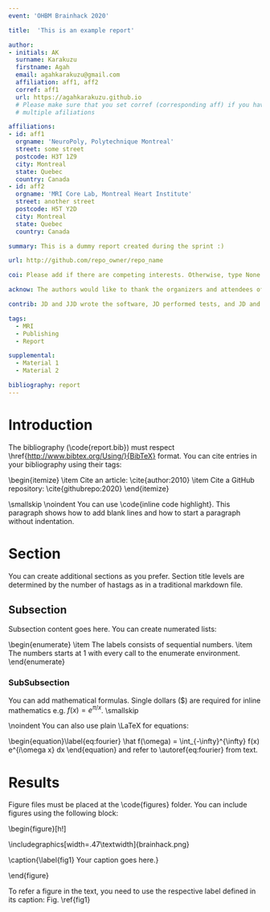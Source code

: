```yaml
---
event: 'OHBM Brainhack 2020'

title:  'This is an example report'

author:
- initials: AK
  surname: Karakuzu
  firstname: Agah
  email: agahkarakuzu@gmail.com
  affiliation: aff1, aff2
  corref: aff1
  url: https://agahkarakuzu.github.io
  # Please make sure that you set corref (corresponding aff) if you have
  # multiple afiliations

affiliations:
- id: aff1
  orgname: 'NeuroPoly, Polytechnique Montreal'
  street: some street 
  postcode: H3T 1Z9
  city: Montreal
  state: Quebec
  country: Canada
- id: aff2
  orgname: 'MRI Core Lab, Montreal Heart Institute'
  street: another street 
  postcode: H5T Y2D
  city: Montreal
  state: Quebec
  country: Canada

summary: This is a dummy report created during the sprint :) 

url: http://github.com/repo_owner/repo_name

coi: Please add if there are competing interests. Otherwise, type None.

acknow: The authors would like to thank the organizers and attendees of OHBM Brainhack 2020.

contrib: JD and JJD wrote the software, JD performed tests, and JD and JJD wrote the report.

tags:
  - MRI
  - Publishing
  - Report

supplemental:
  - Material 1
  - Material 2 

bibliography: report
---
```


# Introduction
The bibliography (\code{report.bib}) must respect \href{http://www.bibtex.org/Using/}{BibTeX} format. 
You can cite entries in your bibliography using their tags:

\begin{itemize}
  \item Cite an article: \cite{author:2010}
  \item Cite a GitHub repository: \cite{githubrepo:2020}
\end{itemize}

\smallskip
\noindent You can use \code{inline code highlight}. This paragraph shows how to add blank lines and how to start a paragraph without indentation.

# Section
You can create additional sections as you prefer. Section title levels are determined by the number of hastags as in a traditional markdown file.

## Subsection
Subsection content goes here. You can create numerated lists:

\begin{enumerate}
  \item The labels consists of sequential numbers.
  \item The numbers starts at 1 with every call to the enumerate environment.
\end{enumerate}

### SubSubsection
You can add mathematical formulas. Single dollars ($) are required for inline mathematics e.g. $f(x) = e^{\pi/x}$.
\smallskip

\noindent You can also use plain \LaTeX for equations:

\begin{equation}\label{eq:fourier}
\hat f(\omega) = \int_{-\infty}^{\infty} f(x) e^{i\omega x} dx
\end{equation}
and refer to \autoref{eq:fourier} from text.


# Results
Figure files must be placed at the \code{figures} folder. You can include figures using the following block:

\begin{figure}[h!]

  \includegraphics[width=.47\textwidth]{brainhack.png}

  \caption{\label{fig1} Your caption goes here.}

\end{figure}

To refer a figure in the text, you need to use the respective label defined in its caption: Fig. \ref{fig1}
